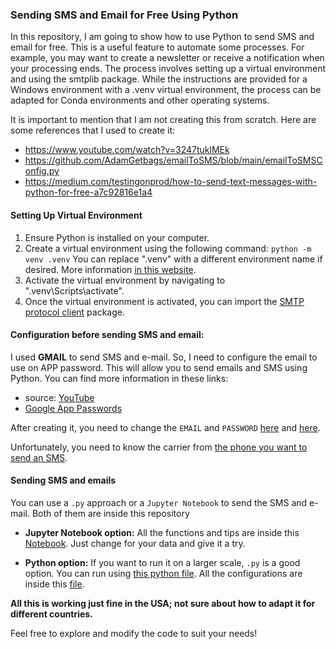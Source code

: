 ### Sending SMS and Email for Free Using Python
In this repository, I am going to show how to use Python to send SMS and email for free. This is a useful feature to automate some processes. For example, you may want to create a newsletter or receive a notification when your processing ends. The process involves setting up a virtual environment and using the smtplib package. While the instructions are provided for a Windows environment with a .venv virtual environment, the process can be adapted for Conda environments and other operating systems.

It is important to mention that I am not creating this from scratch. Here are some references that I used to create it:
- https://www.youtube.com/watch?v=3247tuklMEk
- https://github.com/AdamGetbags/emailToSMS/blob/main/emailToSMSConfig.py
- https://medium.com/testingonprod/how-to-send-text-messages-with-python-for-free-a7c92816e1a4

#### Setting Up Virtual Environment
1. Ensure Python is installed on your computer.
2. Create a virtual environment using the following command:
    `python -m venv .venv`
    You can replace ".venv" with a different environment name if desired. More information [in this website](https://docs.python.org/3/library/venv.html).
3. Activate the virtual environment by navigating to ".venv\Scripts\activate".
4. Once the virtual environment is activated, you can import the [SMTP protocol client](https://docs.python.org/3/library/smtplib.html) package.

#### Configuration before sending SMS and email:

I used **GMAIL** to send SMS and e-mail. So, I need to configure the email to use on APP password. This will allow you to send emails and SMS using Python. You can find more information in these links:
- source: [YouTube](https://www.youtube.com/watch?v=YKn6iRlYd_Q) 
- [Google App Passwords](https://myaccount.google.com/apppasswords)

After creating it, you need to change the `EMAIL` and `PASSWORD` [here](send_sms_email_organize.ipynb) and [here](Scripts/send_email_sms.py).</br>

Unfortunately, you need to know the carrier from [the phone you want to send an SMS](https://gtsfleet.com/docs/SMS-Gateways-for-GTS-Fleet-Alert-Delivery.pdf).

#### Sending SMS and emails

You can use a `.py` approach or a `Jupyter Notebook` to send the SMS and e-mail. Both of them are inside this repository
- **Jupyter Notebook option:** All the functions and tips are inside this [Notebook](send_sms_email_organize.ipynb). Just change for your data and give it a try.

- **Python option:** If you want to run it on a larger scale, `.py` is a good option. You can run using [this python file](send_sms_email_organize.py). All the configurations are inside this [file](Scripts/send_email_sms.py).

**All this is working just fine in the USA; not sure about how to adapt it for different countries.**

Feel free to explore and modify the code to suit your needs!

